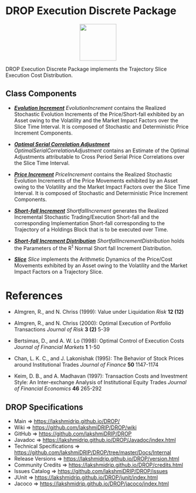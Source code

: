 # DROP Execution Discrete Package

<p align="center"><img src="https://github.com/lakshmiDRIP/DROP/blob/master/DRIP_Logo.gif?raw=true" width="100"></p>

DROP Execution Discrete Package implements the Trajectory Slice Execution Cost Distribution.

## Class Components

 * [***Evolution Increment***](https://github.com/lakshmiDRIP/DROP/tree/master/src/main/java/org/drip/execution/discrete/EvolutionIncrement.java)
 <i>EvolutionIncrement</i> contains the Realized Stochastic Evolution Increments of the Price/Short-fall
 exhibited by an Asset owing to the Volatility and the Market Impact Factors over the Slice Time Interval. It
 is composed of Stochastic and Deterministic Price Increment Components.

 * [***Optimal Serial Correlation Adjustment***](https://github.com/lakshmiDRIP/DROP/tree/master/src/main/java/org/drip/execution/discrete/OptimalSerialCorrelationAdjustment.java)
 <i>OptimalSerialCorrelationAdjustment</i> contains an Estimate of the Optimal Adjustments attributable to
 Cross Period Serial Price Correlations over the Slice Time Interval.

 * [***Price Increment***](https://github.com/lakshmiDRIP/DROP/tree/master/src/main/java/org/drip/execution/discrete/PriceIncrement.java)
 <i>PriceIncrement</i> contains the Realized Stochastic Evolution Increments of the Price Movements exhibited
 by an Asset owing to the Volatility and the Market Impact Factors over the Slice Time Interval. It is
 composed of Stochastic and Deterministic Price Increment Components.

 * [***Short-fall Increment***](https://github.com/lakshmiDRIP/DROP/tree/master/src/main/java/org/drip/execution/discrete/ShortfallIncrement.java)
 <i>ShortfallIncrement</i> generates the Realized Incremental Stochastic Trading/Execution Short-fall and the
 corresponding Implementation Short-fall corresponding to the Trajectory of a Holdings Block that is to be
 executed over Time.

 * [***Short-fall Increment Distribution***](https://github.com/lakshmiDRIP/DROP/tree/master/src/main/java/org/drip/execution/discrete/ShortfallIncrementDistribution.java)
 <i>ShortfallIncrementDistribution</i> holds the Parameters of the R<sup>1</sup> Normal Short fall Increment
 Distribution.

 * [***Slice***](https://github.com/lakshmiDRIP/DROP/tree/master/src/main/java/org/drip/execution/discrete/Slice.java)
 <i>Slice</i> implements the Arithmetic Dynamics of the Price/Cost Movements exhibited by an Asset owing to
 the Volatility and the Market Impact Factors on a Trajectory Slice.


# References

 * Almgren, R., and N. Chriss (1999): Value under Liquidation <i>Risk</i> <b>12 (12)</b>

 * Almgren, R., and N. Chriss (2000): Optimal Execution of Portfolio Transactions <i>Journal of Risk</i> <b>3
 	(2)</b> 5-39

 * Bertsimas, D., and A. W. Lo (1998): Optimal Control of Execution Costs <i>Journal of Financial Markets</i>
 	<b>1</b> 1-50

 * Chan, L. K. C., and J. Lakonishak (1995): The Behavior of Stock Prices around Institutional Trades
 	<i>Journal of Finance</i> <b>50</b> 1147-1174

 * Keim, D. B., and A. Madhavan (1997): Transaction Costs and Investment Style: An Inter-exchange Analysis of
 	Institutional Equity Trades <i>Journal of Financial Economics</i> <b>46</b> 265-292


## DROP Specifications

 * Main                     => https://lakshmidrip.github.io/DROP/
 * Wiki                     => https://github.com/lakshmiDRIP/DROP/wiki
 * GitHub                   => https://github.com/lakshmiDRIP/DROP
 * Javadoc                  => https://lakshmidrip.github.io/DROP/Javadoc/index.html
 * Technical Specifications => https://github.com/lakshmiDRIP/DROP/tree/master/Docs/Internal
 * Release Versions         => https://lakshmidrip.github.io/DROP/version.html
 * Community Credits        => https://lakshmidrip.github.io/DROP/credits.html
 * Issues Catalog           => https://github.com/lakshmiDRIP/DROP/issues
 * JUnit                    => https://lakshmidrip.github.io/DROP/junit/index.html
 * Jacoco                   => https://lakshmidrip.github.io/DROP/jacoco/index.html
